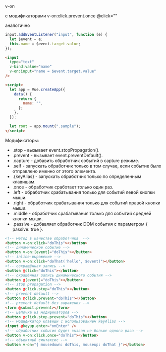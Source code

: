 v-on

c модификаторами v-on:click.prevent.once @click=""

аналогично

```js
input.addEventListener("input", function (e) {
  let $event = e;
  this.name = $event.target.value;
});
```

```html
<input
  type="text"
  v-bind:value="name"
  v-on:input="name = $event.target.value"
/>

<script>
  let app = Vue.createApp({
    data() {
      return {
        name: "",
      };
    },
  });

  let root = app.mount(".sample");
</script>
```

Модификаторы:

- .stop - вызывает event.stopPropagation().
- .prevent - вызывает event.preventDefault().
- .capture - добавить обработчик событий в capture режиме.
- .self - запускать обработчик только в том случае, если событие было отправлено именно от этого элемента.
- .{keyAlias} - запускать обработчик только по определенным клавишам.
- .once - обработчик сработает только один раз.
- .left - обработчик срабатывания только для событий левой кнопки мыши.
- .right - обработчик срабатывания только для событий правой кнопки мыши.
- .middle - обработчик срабатывания только для событий средней кнопки мыши.
- .passive - добавляет обработчик DOM события с параметром { passive: true }.

```html
<!-- метод в качестве обработчика  -->
<button v-on:click="doThis"></button>
<!-- динамическое событие -->
<button v-on:[event]="doThis"></button>
<!-- inline-выражение -->
<button v-on:click="doThat('hello', $event)"></button>
<!-- сокращённая запись -->
<button @click="doThis"></button>
<!-- окращённая запись динамического события -->
<button @[event]="doThis"></button>
<!-- stop propagation -->
<button @click.stop="doThis"></button>
<!-- prevent default -->
<button @click.prevent="doThis"></button>
<!-- prevent default без выражения -->
<form @submit.prevent></form>
<!-- цепочка из модификаторов -->
<button @click.stop.prevent="doThis"></button>
<!-- модификатор клавиши с использованием keyAlias -->
<input @keyup.enter="onEnter" />
<!-- обработчик события будет вызван не больше одного раза -->
<button v-on:click.once="doThis"></button>
<!-- объектный синтаксис -->
<button v-on="{ mousedown: doThis, mouseup: doThat }"></button>
```
